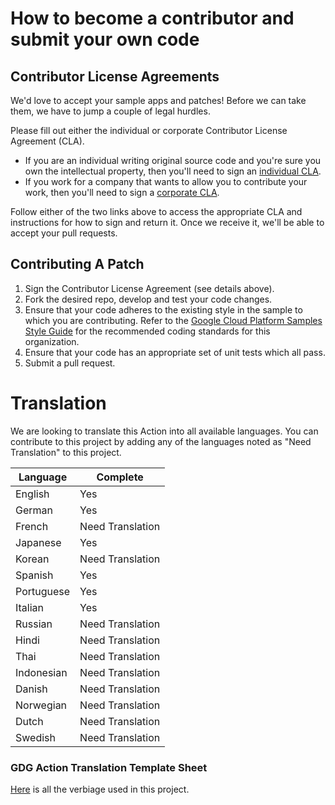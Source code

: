 # How to become a contributor and submit your own code

## Contributor License Agreements

We'd love to accept your sample apps and patches! Before we can take them, we
have to jump a couple of legal hurdles.

Please fill out either the individual or corporate Contributor License Agreement
(CLA).

  * If you are an individual writing original source code and you're sure you
    own the intellectual property, then you'll need to sign an [individual CLA](https://developers.google.com/open-source/cla/individual).
  * If you work for a company that wants to allow you to contribute your work,
    then you'll need to sign a [corporate CLA](https://developers.google.com/open-source/cla/corporate).

Follow either of the two links above to access the appropriate CLA and
instructions for how to sign and return it. Once we receive it, we'll be able to
accept your pull requests.

## Contributing A Patch

1. Sign the Contributor License Agreement (see details above).
1. Fork the desired repo, develop and test your code changes.
1. Ensure that your code adheres to the existing style in the sample to which
   you are contributing. Refer to the
   [Google Cloud Platform Samples Style Guide](https://github.com/GoogleCloudPlatform/Template/wiki/style.html) for the
   recommended coding standards for this organization.
1. Ensure that your code has an appropriate set of unit tests which all pass.
1. Submit a pull request.


# Translation
We are looking to translate this Action into all available languages. You can contribute to this project by adding any of the languages noted as "Need Translation" to this project. 

| Language   | Complete         |
|------------|------------------|
| English    | Yes              |
| German     | Yes              |
| French     | Need Translation |
| Japanese   | Yes              |
| Korean     | Need Translation |
| Spanish    | Yes              |
| Portuguese | Yes              |
| Italian    | Yes              |
| Russian    | Need Translation |
| Hindi      | Need Translation |
| Thai       | Need Translation |
| Indonesian | Need Translation |
| Danish     | Need Translation |
| Norwegian  | Need Translation |
| Dutch      | Need Translation |
| Swedish    | Need Translation |

### GDG Action Translation Template Sheet
[Here](https://docs.google.com/spreadsheets/d/1Tq5aauE1thrVLJjmdm9WetHZ0k0c-OrgGSt1CV6plxE/edit?usp=sharing) is all the verbiage used in this project.
